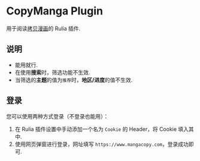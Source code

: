 # CopyManga Plugin

用于阅读[拷贝漫画](https://www.mangacopy.com)的 Rulia 插件.

## 说明

 - 能用就行.
 - 在使用**搜索**时，筛选功能不生效.
 - 当筛选的**主题**的值为`推荐`时，**地区/进度**的值不生效.

## 登录

您可以使用两种方式登录（不登录也能用）：

1. 在 Rulia 插件设置中手动添加一个名为 `Cookie` 的 Header，将 Cookie 填入其中.
2. 使用网页弹窗进行登录，网址填写 `https://www.mangacopy.com`，登录成功即可.
